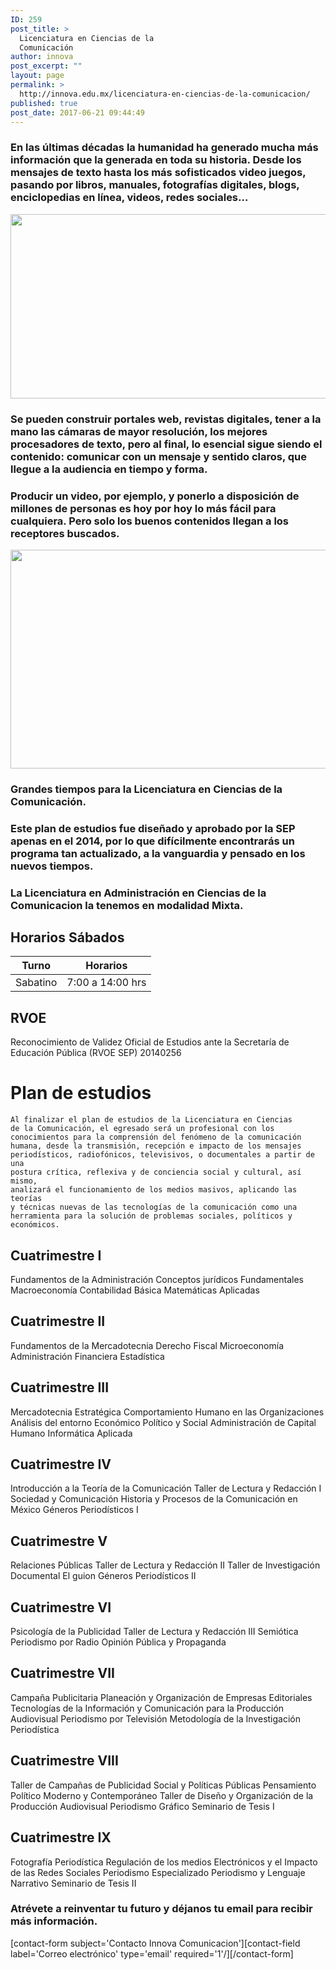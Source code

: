 ```yaml
---
ID: 259
post_title: >
  Licenciatura en Ciencias de la
  Comunicación
author: innova
post_excerpt: ""
layout: page
permalink: >
  http://innova.edu.mx/licenciatura-en-ciencias-de-la-comunicacion/
published: true
post_date: 2017-06-21 09:44:49
---
```

### En las últimas décadas la humanidad ha generado mucha más información que la generada en toda su historia. Desde los mensajes de texto hasta los más sofisticados video juegos, pasando por libros, manuales, fotografías digitales, blogs, enciclopedias en línea, videos, redes sociales…

<img src="http://innova.edu.mx/wp-content/uploads/2017/08/ngmtse5r9ei-1024x575.jpg" alt="" width="525" height="295" class="alignnone size-large wp-image-521" />

### Se pueden construir portales web, revistas digitales, tener a la mano las cámaras de mayor resolución, los mejores procesadores de texto, pero al final, lo esencial sigue siendo el contenido: comunicar con un mensaje y sentido claros, que llegue a la audiencia en tiempo y forma.

### Producir un video, por ejemplo, y ponerlo a disposición de millones de personas es hoy por hoy lo más fácil para cualquiera. Pero solo los buenos contenidos llegan a los receptores buscados.

<img src="http://innova.edu.mx/wp-content/uploads/2017/08/9prbuwj6tvq-1024x683.jpg" alt="" width="525" height="350" class="alignnone size-large wp-image-522" />

### Grandes tiempos para la Licenciatura en Ciencias de la Comunicación. 

### Este plan de estudios fue diseñado y aprobado por la SEP apenas en el 2014, por lo que difícilmente encontrarás un programa tan actualizado, a la vanguardia y pensado en los nuevos tiempos.

### La Licenciatura en Administración en Ciencias de la Comunicacion la tenemos en modalidad **Mixta**.

## Horarios Sábados

Turno | Horarios
---|---
Sabatino | 7:00 a 14:00 hrs

## RVOE

Reconocimiento de Validez Oficial de Estudios ante la Secretaría de Educación Pública (RVOE SEP) 20140256

# Plan de estudios

<code>Al finalizar el plan de estudios de la Licenciatura en Ciencias de la Comunicación, el egresado será un profesional con los conocimientos para la comprensión  del  fenómeno de la comunicación humana, desde la transmisión, recepción e impacto de los mensajes periodísticos, radiofónicos, televisivos, o documentales a partir de una postura crítica, reflexiva y de conciencia social y cultural, así mismo, analizará el funcionamiento de los medios masivos, aplicando las teorías y técnicas nuevas de las tecnologías de la comunicación como una herramienta para la solución de problemas sociales, políticos y económicos.
</code>

## Cuatrimestre I

Fundamentos de la Administración
Conceptos jurídicos Fundamentales
Macroeconomía 
Contabilidad Básica 
Matemáticas Aplicadas

## Cuatrimestre II

Fundamentos de la Mercadotecnia 
Derecho Fiscal 
Microeconomía 
Administración Financiera 
Estadística 

## Cuatrimestre III 

Mercadotecnia Estratégica 
Comportamiento Humano en las Organizaciones
Análisis del entorno Económico Político y Social 
Administración de Capital Humano
Informática Aplicada

## Cuatrimestre IV

Introducción a la Teoría de la Comunicación
Taller de Lectura y Redacción I
Sociedad y Comunicación
Historia y Procesos de la Comunicación en México
Géneros Periodísticos I

## Cuatrimestre V

Relaciones Públicas
Taller de Lectura y Redacción II
Taller de Investigación Documental
El guion
Géneros Periodísticos II

## Cuatrimestre VI 

Psicología de la Publicidad
Taller de Lectura y Redacción III
Semiótica
Periodismo por Radio
Opinión Pública y Propaganda

## Cuatrimestre VII 

Campaña Publicitaria
Planeación y Organización de Empresas Editoriales
Tecnologías de la Información y Comunicación para la Producción Audiovisual
Periodismo por Televisión
Metodología de la Investigación Periodística

## Cuatrimestre VIII

Taller de Campañas de Publicidad Social y Políticas Públicas
Pensamiento Político Moderno y Contemporáneo
Taller de Diseño y Organización de la Producción Audiovisual
Periodismo Gráfico
Seminario de Tesis I

## Cuatrimestre IX

Fotografía Periodística
Regulación de los medios Electrónicos y el Impacto de las Redes Sociales
Periodismo Especializado
Periodismo y Lenguaje Narrativo
Seminario de Tesis II


### <strong>Atrévete a reinventar tu futuro</strong> y déjanos tu email para recibir más información.
[contact-form subject='Contacto Innova Comunicacion'][contact-field label='Correo electrónico' type='email' required='1'/][/contact-form]
